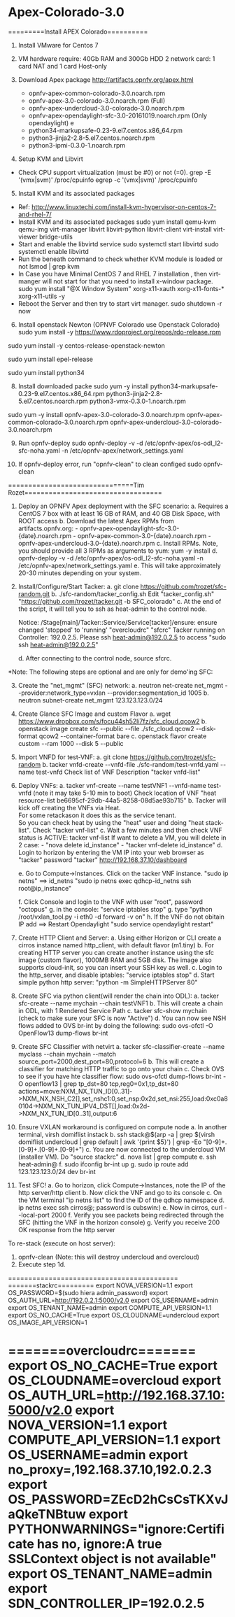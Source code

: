 # Apex-Colorado-3.0
=========Install APEX Colorado==========
1. Install VMware for Centos 7
2. VM hardware require: 40Gb RAM and 300Gb HDD
	2 network card: 1 card NAT and 1 card Host-only
3. Download Apex package 
http://artifacts.opnfv.org/apex.html
   - opnfv-apex-common-colorado-3.0.noarch.rpm
   - opnfv-apex-3.0-colorado-3.0.noarch.rpm  (Full)
   - opnfv-apex-undercloud-3.0-colorado-3.0.noarch.rpm 
   - opnfv-apex-opendaylight-sfc-3.0-20161019.noarch.rpm (Only opendaylight)
e
   - python34-markupsafe-0.23-9.el7.centos.x86_64.rpm
   - python3-jinja2-2.8-5.el7.centos.noarch.rpm
   - python3-ipmi-0.3.0-1.noarch.rpm
   
4. Setup KVM and Libvirt
- Check CPU support virtualization (must be #0) or not (=0).
grep -E '(vmx|svm)' /proc/cpuinfo
egrep -c '(vmx|svm)' /proc/cpuinfo 

5. Install KVM and its associated packages
- Ref: http://www.linuxtechi.com/install-kvm-hypervisor-on-centos-7-and-rhel-7/
- Install KVM and its associated packages
sudo yum install qemu-kvm qemu-img virt-manager libvirt libvirt-python libvirt-client virt-install virt-viewer bridge-utils
- Start and enable the libvirtd service
sudo systemctl start libvirtd
sudo systemctl enable libvirtd
- Run the beneath command to check whether KVM module is loaded or not
lsmod | grep kvm
- In Case you have Minimal CentOS 7 and RHEL 7 installation , then virt-manger will not start for that you need to install x-window package.
sudo  yum install "@X Window System" xorg-x11-xauth xorg-x11-fonts-* xorg-x11-utils -y
- Reboot the Server and then try to start virt manager.
sudo shutdown -r now

6. Install openstack Newton (OPNVF Colorado use Openstack Colorado)
sudo yum install -y https://www.rdoproject.org/repos/rdo-release.rpm

sudo yum install -y centos-release-openstack-newton

sudo yum install epel-release

sudo yum install python34

8. Install downloaded packe
sudo yum -y install python34-markupsafe-0.23-9.el7.centos.x86_64.rpm python3-jinja2-2.8-5.el7.centos.noarch.rpm python3-vmx-0.3.0-1.noarch.rpm

sudo yum -y install opnfv-apex-3.0-colorado-3.0.noarch.rpm opnfv-apex-common-colorado-3.0.noarch.rpm opnfv-apex-undercloud-3.0-colorado-3.0.noarch.rpm 

9. Run opnfv-deploy
sudo opnfv-deploy -v -d /etc/opnfv-apex/os-odl_l2-sfc-noha.yaml -n /etc/opnfv-apex/network_settings.yaml

10. If opnfv-deploy error, run "opnfv-clean" to clean configed
sudo opnfv-clean

===============================Tim Rozet==================================
1. Deploy an OPNFV Apex deployment with the SFC scenario:
    a.  Requires a CentOS 7 box with at least 16 GB of RAM, and 40 GB Disk Space, with ROOT access
    b.  Download the latest Apex RPMs from artifacts.opnfv.org:
           - opnfv-apex-opendaylight-sfc-3.0-{date}.noarch.rpm
           - opnfv-apex-common-3.0-{date}.noarch.rpm
           - opnfv-apex-undercloud-3.0-{date}.noarch.rpm
    c.  Install RPMs.  Note, you should provide all 3 RPMs as arguments to yum: yum -y install <rpm1> <rpm2> <rpm3>
    d.  opnfv-deploy -v -d /etc/opnfv-apex/os-odl_l2-sfc-noha.yaml -n /etc/opnfv-apex/network_settings.yaml
    e.  This will take approximately 20-30 minutes depending on your system.

2. Install/Configure/Start Tacker:
    a.  git clone https://github.com/trozet/sfc-random.git 
    b.  ./sfc-random/tacker_config.sh
		Edit "tacker_config.sh"
		"https://github.com/trozet/tacker.git -b SFC_colorado"
    c.  At the end of the script, it will tell you to ssh as heat-admin to the control node.
		
	Notice: /Stage[main]/Tacker::Service/Service[tacker]/ensure: ensure changed 'stopped' to 'running'
	"overcloudrc"
	"sfcrc"
	Tacker running on Controller: 192.0.2.5.  Please ssh heat-admin@192.0.2.5 to access
	"sudo ssh heat-admin@192.0.2.5"	
	
    d.  After connecting to the control node, source sfcrc.

*Note: The following steps are optional and are only for demo'ing SFC:

3. Create the "net_mgmt" (SFC) network:
    a.  neutron net-create net_mgmt --provider:network_type=vxlan --provider:segmentation_id 1005
    b.  neutron subnet-create net_mgmt 123.123.123.0/24

4. Create Glance SFC Image and custom Flavor
    a.  wget https://www.dropbox.com/s/focu44sh52li7fz/sfc_cloud.qcow2
    b.  openstack image create sfc --public --file ./sfc_cloud.qcow2 --disk-format qcow2 --container-format bare
    c.  openstack flavor create custom --ram 1000 --disk 5 --public

5. Import VNFD for test-VNF:
    a.  git clone https://github.com/trozet/sfc-random
    b.  tacker vnfd-create --vnfd-file ./sfc-random/test-vnfd.yaml --name test-vnfd
	Check list of VNF Description
	"tacker vnfd-list"
	
6. Deploy VNFs:
    a.  tacker vnf-create --name testVNF1 --vnfd-name test-vnfd (note it may take 5-10 min to boot)
		Check location of VNF
		"heat resource-list be6695cf-29db-44a5-8258-08d5ae93b715"
    b.  Tacker will kick off creating the VNFs via Heat.  
		For some retackason it does this as the service tenant.  
		So you can check heat by using the "heat" user and doing "heat stack-list".
		Check "tacker vnf-list"
    c.  Wait a few minutes and then check VNF status is ACTIVE: tacker vnf-list
		If want to delete a VM, you will delete in 2 case:
		- "nova delete id_instance"
		- "tacker vnf-delete id_instance"
    d.  Login to horizon by entering the VM IP into your web browser as "tacker" password "tacker"
		http://192.168.37.10/dashboard 
		
    e.  Go to Compute->Instances.  Click on the tacker VNF instance.
		"sudo ip netns" ==> id_netns
		"sudo ip netns exec qdhcp-id_netns ssh root@ip_instance"
		
    f.  Click Console and login to the VNF with user "root", password "octopus"
	g.  in the console: "service iptables stop"
    g.  type "python /root/vxlan_tool.py -i eth0 -d forward -v on"
	h.  If the VNF do not obitain IP add ==> Restart Opendaylight
		"sudo service opendaylight restart"
		
7. Create HTTP Client and Server:
    a.  Using either Horizon or CLI create a cirros instance named http_client, with default flavor (m1.tiny)
    b.  For creating HTTP server you can create another instance using the sfc image (custom flavor), 1000MB
        RAM and 5GB disk.  The image also supports cloud-init, so you can insert your SSH key as well.
    c.  Login to the http_server, and disable iptables: "service iptables stop"
    d.  Start simple python http server: "python -m SimpleHTTPServer 80"

8. Create SFC via python client(will render the chain into ODL):
    a.  tacker sfc-create --name mychain --chain testVNF1
    b.  This will create a chain in ODL, with 1 Rendered Service Path
    c.  tacker sfc-show mychain (check to make sure your SFC is now "Active")
    d.  You can now see NSH flows added to OVS br-int by doing the following:
        sudo ovs-ofctl -O OpenFlow13 dump-flows br-int

9. Create SFC Classifier with netvirt
    a.  tacker sfc-classifier-create --name myclass --chain mychain --match source_port=2000,dest_port=80,protocol=6
    b.  This will create a classifier for matching HTTP traffic to go onto your chain
    c.  Check OVS to see if you have hte classifier flow:
        sudo ovs-ofctl dump-flows br-int -O openflow13 | grep tp_dst=80
        tcp,reg0=0x1,tp_dst=80 actions=move:NXM_NX_TUN_ID[0..31]->NXM_NX_NSH_C2[],set_nshc1:0,set_nsp:0x2d,set_nsi:255,load:0xc0a80104->NXM_NX_TUN_IPV4_DST[],load:0x2d->NXM_NX_TUN_ID[0..31],output:6

10. Ensure VXLAN workaround is configured on compute node
    a.  In another terminal, virsh domiflist instack
    b.  ssh stack@$(arp -a | grep $(virsh domiflist undercloud | grep default | awk '{print $5}') | grep -Eo "[0-9]+\.[0-9]+\.[0-9]+\.[0-9]+")
    c.  You are now connected to the undercloud VM (installer VM).  Do "source stackrc"
    d.  nova list | grep compute
    e.  ssh heat-admin@<compute ip>
    f.  sudo ifconfig br-int up
    g.  sudo ip route add 123.123.123.0/24 dev br-int

11. Test SFC!
    a.  Go to horizon, click Compute->Instances, note the IP of the http server/http client
    b.  Now click the VNF and go to its console
    c.  On the VM terminal "ip netns list" to find the ID of the qdhcp namespace
    d.  ip netns exec <qdhcp ns ID> ssh cirros@<http client ip>; password is cubswin:)
    e.  Now in cirros, curl --local-port 2000 <http server ip>
    f.  Verify you see packets being redirected through the SFC (hitting the VNF in the horizon console)
    g.  Verify you receive 200 OK response from the http server

To re-stack (execute on host server):
1.  opnfv-clean (Note: this will destroy undercloud and overcloud)
2. Execute step 1d.


==========================================
=======stackrc=========
export NOVA_VERSION=1.1
export OS_PASSWORD=$(sudo hiera admin_password)
export OS_AUTH_URL=http://192.0.2.1:5000/v2.0
export OS_USERNAME=admin
export OS_TENANT_NAME=admin
export COMPUTE_API_VERSION=1.1
export OS_NO_CACHE=True
export OS_CLOUDNAME=undercloud
export OS_IMAGE_API_VERSION=1

=======overcloudrc=======
export OS_NO_CACHE=True
export OS_CLOUDNAME=overcloud
export OS_AUTH_URL=http://192.168.37.10:5000/v2.0
export NOVA_VERSION=1.1
export COMPUTE_API_VERSION=1.1
export OS_USERNAME=admin
export no_proxy=,192.168.37.10,192.0.2.3
export OS_PASSWORD=ZEcD2hCsCsTKXvJaQkeTNBtuw
export PYTHONWARNINGS="ignore:Certificate has no, ignore:A true SSLContext object is not available"
export OS_TENANT_NAME=admin
export SDN_CONTROLLER_IP=192.0.2.5
=========================================
